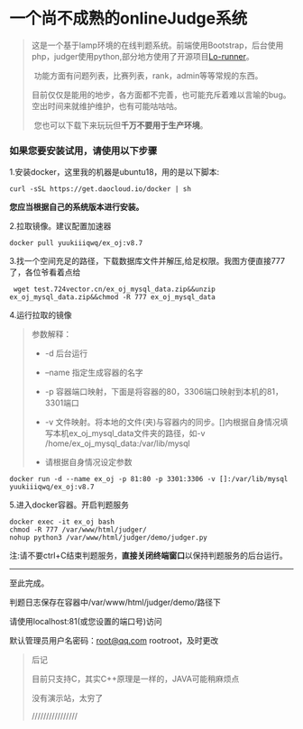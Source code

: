 # 一个尚不成熟的onlineJudge系统

>​	这是一个基于lamp环境的在线判题系统。前端使用Bootstrap，后台使用php，judger使用python,部分地方使用了开源项目[Lo-runner](https://github.com/dojiong/Lo-runner)。
>
>​	功能方面有问题列表，比赛列表，rank，admin等等常规的东西。
>
>​	目前仅仅是能用的地步，各方面都不完善，也可能充斥着难以言喻的bug。空出时间来就维护维护，也有可能咕咕咕。
>
>​	您也可以下载下来玩玩但**千万不要用于生产环境**。



### 如果您要安装试用，请使用以下步骤

1.安装docker，这里我的机器是ubuntu18，用的是以下脚本:

`curl -sSL https://get.daocloud.io/docker | sh`

**您应当根据自己的系统版本进行安装。**



2.拉取镜像。建议配置加速器

`docker pull yuukiiiqwq/ex_oj:v8.7`



3.找一个空间充足的路径，下载数据库文件并解压,给足权限。我图方便直接777了，各位爷看着点给

` wget test.724vector.cn/ex_oj_mysql_data.zip&&unzip ex_oj_mysql_data.zip&&chmod -R 777 ex_oj_mysql_data`



4.运行拉取的镜像

> 参数解释：
>
> * -d 后台运行 
>
> * –name 指定生成容器的名字
>
> * -p 容器端口映射，下面是将容器的80，3306端口映射到本机的81，3301端口
>
> * -v 文件映射。将本地的文件(夹)与容器内的同步。[]内根据自身情况填写本机ex_oj_mysql_data文件夹的路径，如-v /home/ex_oj_mysql_data:/var/lib/mysql
> * 请根据自身情况设定参数

`docker run -d --name ex_oj -p 81:80 -p 3301:3306 -v []:/var/lib/mysql yuukiiiqwq/ex_oj:v8.7`



5.进入docker容器。开启判题服务

```
docker exec -it ex_oj bash
chmod -R 777 /var/www/html/judger/
nohup python3 /var/www/html/judger/demo/judger.py				
```



注:请不要ctrl+C结束判题服务，**直接关闭终端窗口**以保持判题服务的后台运行。

***

至此完成。

判题日志保存在容器中/var/www/html/judger/demo/路径下



请使用localhost:81(或您设置的端口号)访问

默认管理员用户名密码：[root@qq.com](mailto:root@qq.com) rootroot，及时更改





>后记
>
>目前只支持C，其实C++原理是一样的，JAVA可能稍麻烦点
>
>没有演示站，太穷了
>
>////////////////
